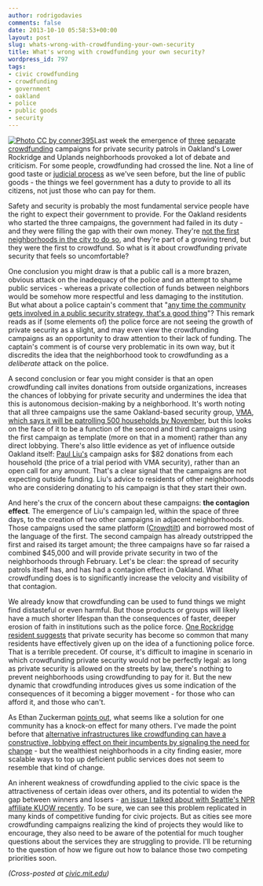 ```yaml
---
author: rodrigodavies
comments: false
date: 2013-10-10 05:58:53+00:00
layout: post
slug: whats-wrong-with-crowdfunding-your-own-security
title: What's wrong with crowdfunding your own security?
wordpress_id: 797
tags:
- civic crowdfunding
- crowdfunding
- government
- oakland
- police
- public goods
- security
---
```


[![Photo CC by conner395](http://rodrigodavies.com/blog/wp-content/uploads/2013/10/oakland_pd_sq-580x580.png)](http://www.flickr.com/photos/conner395)Last week the emergence of [three](https://www.crowdtilt.com/campaigns/security-patrol-for-lower-rockridge-northwest/description) [separate](https://www.crowdtilt.com/campaigns/security-patrol-for-lower-rockridge-southwest/description) [crowdfunding](https://www.crowdtilt.com/campaigns/security-patrol-3-for-lower-rockridge-including-the-hills-above-roanoke-street) campaigns for private security patrols in Oakland's Lower Rockridge and Uplands neighborhoods provoked a lot of debate and criticism. For some people, crowdfunding had crossed the line. Not a line of good taste or [judicial process](http://rodrigodavies.com/blog/2013/05/22/crowdfunding-on-crack/) as we've seen before, but the line of public goods - the things we feel government has a duty to provide to all its citizens, not just those who can pay for them.

Safety and security is probably the most fundamental service people have the right to expect their government to provide. For the Oakland residents who started the three campaigns, the government had failed in its duty - and they were filling the gap with their own money. They're [not the first neighborhoods in the city to do so](http://oaklandwiki.org/Private_Security_in_Oakland), and they're part of a growing trend, but they were the first to crowdfund. So what is it about crowdfunding private security that feels so uncomfortable?

One conclusion you might draw is that a public call is a more brazen, obvious attack on the inadequacy of the police and an attempt to shame public services - whereas a private collection of funds between neighbors would be somehow more respectful and less damaging to the institution. But what about a police captain's comment that "[any time the community gets involved in a public security strategy, that's a good thing](http://www.insidebayarea.com/my-town/ci_24226362/rockridge-residents-use-crowdfunding-pay-private-security)"? This remark reads as if (some elements of) the police force are not seeing the growth of private security as a slight, and may even view the crowdfunding campaigns as an opportunity to draw attention to their lack of funding. The captain's comment is of course very problematic in its own way, but it discredits the idea that the neighborhood took to crowdfunding as a _deliberate_ attack on the police.

A second conclusion or fear you might consider is that an open crowdfunding call invites donations from outside organizations, increases the chances of lobbying for private security and undermines the idea that this is autonomous decision-making by a neighborhood. It's worth noting that all three campaigns use the same Oakland-based security group, [VMA](http://vmasecurity.com/), [which says it will be patrolling 500 households by November](http://www.sfgate.com/crime/article/More-in-Oakland-relying-on-private-security-4815336.php), but this looks on the face of it to be a function of the second and third campaigns using the first campaign as template (more on that in a moment) rather than any direct lobbying. There's also little evidence as yet of influence outside Oakland itself: [Paul Liu's](https://www.crowdtilt.com/campaigns/security-patrol-for-lower-rockridge-northwest/description) campaign asks for $82 donations from each household (the price of a trial period with VMA security), rather than an open call for any amount. That's a clear signal that the campaigns are not expecting outside funding. Liu's advice to residents of other neighborhoods who are considering donating to his campaign is that they start their own.

And here's the crux of the concern about these campaigns: **the contagion effect**. The emergence of Liu's campaign led, within the space of three days, to the creation of two other campaigns in adjacent neighborhoods. Those campaigns used the same platform ([Crowdtilt](http://www.crowdtilt.com)) and borrowed most of the language of the first. The second campaign has already outstripped the first and raised its target amount; the three campaigns have so far raised a combined $45,000 and will provide private security in two of the neighborhoods through February. Let's be clear: the spread of security patrols itself has, and has had a contagion effect in Oakland. What crowdfunding does is to significantly increase the velocity and visibility of that contagion.

We already know that crowdfunding can be used to fund things we might find distasteful or even harmful. But those products or groups will likely have a much shorter lifespan than the consequences of faster, deeper erosion of faith in institutions such as the police force. [One Rockridge resident suggests](http://sanfrancisco.cbslocal.com/2013/10/04/oakland-neighborhood-uses-crowdfunding-to-pay-for-private-guards/) that private security has become so common that many residents have effectively given up on the idea of a functioning police force. That is a terrible precedent. Of course, it's difficult to imagine in scenario in which crowdfunding private security would not be perfectly legal: as long as private security is allowed on the streets by law, there's nothing to prevent neighborhoods using crowdfunding to pay for it. But the new dynamic that crowdfunding introduces gives us some indication of the consequences of it becoming a bigger movement - for those who can afford it, and those who can't.

As Ethan Zuckerman [points out](http://techpresident.com/news/24395/oakland-neighbors-crowdfund-private-security), what seems like a solution for one community has a knock-on effect for many others. I've made the point before that [alternative infrastructures like crowdfunding can have a constructive, lobbying effect on their incumbents by signaling the need for change](http://rodrigodavies.com/blog/2013/09/09/why-were-building-alternative-infrastructures-and-what-they-mean-for-incumbents/) - but the wealthiest neighborhoods in a city finding easier, more scalable ways to top up deficient public services does not seem to resemble that kind of change.

An inherent weakness of crowdfunding applied to the civic space is the attractiveness of certain ideas over others, and its potential to widen the gap between winners and losers - [an issue I talked about with Seattle's NPR affiliate KUOW recently](http://kuow.org/post/when-money-short-should-cities-crowdfund). To be sure, we can see this problem replicated in many kinds of competitive funding for civic projects. But as cities see more crowdfunding campaigns realizing the kind of projects they would like to encourage, they also need to be aware of the potential for much tougher questions about the services they are struggling to provide. I'll be returning to the question of how we figure out how to balance those two competing priorities soon.

_(Cross-posted at [civic.mit.edu](http://civic.mit.edu/blog/rodrigodavies/what%E2%80%99s-wrong-with-crowdfunding-your-own-security))_
